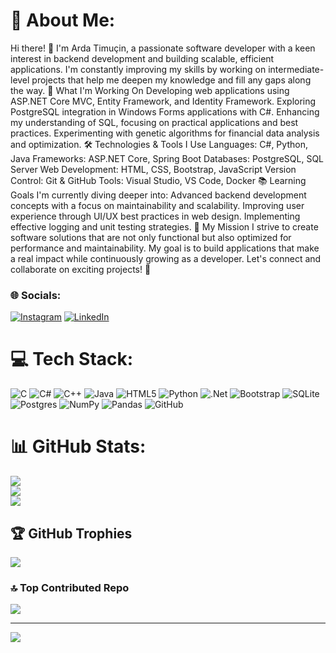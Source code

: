 # 💫 About Me:
Hi there! 👋 I'm Arda Timuçin, a passionate software developer with a keen interest in backend development and building scalable, efficient applications. I'm constantly improving my skills by working on intermediate-level projects that help me deepen my knowledge and fill any gaps along the way.
🚀 What I'm Working On
Developing web applications using ASP.NET Core MVC, Entity Framework, and Identity Framework.
Exploring PostgreSQL integration in Windows Forms applications with C#.
Enhancing my understanding of SQL, focusing on practical applications and best practices.
Experimenting with genetic algorithms for financial data analysis and optimization.
🛠️ Technologies & Tools I Use
Languages: C#, Python, Java
Frameworks: ASP.NET Core, Spring Boot
Databases: PostgreSQL, SQL Server
Web Development: HTML, CSS, Bootstrap, JavaScript
Version Control: Git & GitHub
Tools: Visual Studio, VS Code, Docker
📚 Learning Goals
I'm currently diving deeper into:
Advanced backend development concepts with a focus on maintainability and scalability.
Improving user experience through UI/UX best practices in web design.
Implementing effective logging and unit testing strategies.
🎯 My Mission
I strive to create software solutions that are not only functional but also optimized for performance and maintainability. My goal is to build applications that make a real impact while continuously growing as a developer.
Let's connect and collaborate on exciting projects! 🚀

### 🌐 Socials:
[![Instagram](https://img.shields.io/badge/Instagram-%23E4405F.svg?logo=Instagram&logoColor=white&style=for-the-badge)](https://instagram.com/ardatmcnacar) 
[![LinkedIn](https://img.shields.io/badge/LinkedIn-%230077B5.svg?logo=linkedin&logoColor=white&style=for-the-badge)](https://linkedin.com/in/arda-timucin-acar)

# 💻 Tech Stack:
![C](https://img.shields.io/badge/c-%2300599C.svg?style=for-the-badge&logo=c&logoColor=white) ![C#](https://img.shields.io/badge/c%23-%23239120.svg?style=for-the-badge&logo=csharp&logoColor=white) ![C++](https://img.shields.io/badge/c++-%2300599C.svg?style=for-the-badge&logo=c%2B%2B&logoColor=white) ![Java](https://img.shields.io/badge/java-%23ED8B00.svg?style=for-the-badge&logo=openjdk&logoColor=white) ![HTML5](https://img.shields.io/badge/html5-%23E34F26.svg?style=for-the-badge&logo=html5&logoColor=white) ![Python](https://img.shields.io/badge/python-3670A0?style=for-the-badge&logo=python&logoColor=ffdd54) ![.Net](https://img.shields.io/badge/.NET-5C2D91?style=for-the-badge&logo=.net&logoColor=white) ![Bootstrap](https://img.shields.io/badge/bootstrap-%238511FA.svg?style=for-the-badge&logo=bootstrap&logoColor=white) ![SQLite](https://img.shields.io/badge/sqlite-%2307405e.svg?style=for-the-badge&logo=sqlite&logoColor=white) ![Postgres](https://img.shields.io/badge/postgres-%23316192.svg?style=for-the-badge&logo=postgresql&logoColor=white) ![NumPy](https://img.shields.io/badge/numpy-%23013243.svg?style=for-the-badge&logo=numpy&logoColor=white) ![Pandas](https://img.shields.io/badge/pandas-%23150458.svg?style=for-the-badge&logo=pandas&logoColor=white) ![GitHub](https://img.shields.io/badge/github-%23121011.svg?style=for-the-badge&logo=github&logoColor=white)

# 📊 GitHub Stats:
![](https://github-readme-stats.vercel.app/api?username=Timujaponya&theme=midnight-purple&hide_border=false&include_all_commits=false&count_private=false)<br/>
![](https://github-readme-streak-stats.herokuapp.com/?user=Timujaponya&theme=midnight-purple&hide_border=false)<br/>
![](https://github-readme-stats.vercel.app/api/top-langs/?username=Timujaponya&theme=midnight-purple&hide_border=false&include_all_commits=false&count_private=false&layout=compact)

## 🏆 GitHub Trophies
![](https://github-profile-trophy.vercel.app/?username=Timujaponya&theme=tokyonight&no-frame=true&no-bg=false&margin-w=4)

### 🔝 Top Contributed Repo
![](https://github-contributor-stats.vercel.app/api?username=Timujaponya&limit=5&theme=midnight-purple&combine_all_yearly_contributions=true)

---
[![](https://visitcount.itsvg.in/api?id=Timujaponya&icon=10&color=7)](https://visitcount.itsvg.in) 
